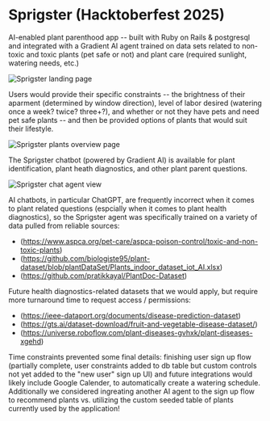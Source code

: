 # Sprigster (Hacktoberfest 2025)

AI-enabled plant parenthood app -- built with Ruby on Rails & postgresql and integrated with a Gradient AI agent trained on data sets related to non-toxic and toxic plants (pet safe or not) and plant care (required sunlight, watering needs, etc.)

![Sprigster landing page](https://adelemcdonald.com/img/sprigster-landing-page.png)

Users would provide their specific constraints -- the brightness of their aparment (determined by window direction), level of labor desired (watering once a week? twice? three+?), and whether or not they have pets and need pet safe plants -- and then be provided options of plants that would suit their lifestyle.

![Sprigster plants overview page](https://adelemcdonald.com/img/sprigster-plants.png)

The Sprigster chatbot (powered by Gradient AI) is available for plant identification, plant heath diagnostics, and other plant parent questions.

![Sprigster chat agent view](https://adelemcdonald.com/img/sprigster-agent.png)

AI chatbots, in particular ChatGPT, are frequently incorrect when it comes to plant related questions (espcially when it comes to plant health diagnostics), so the Sprigster agent was specifically trained on a variety of data pulled from reliable sources:
* (https://www.aspca.org/pet-care/aspca-poison-control/toxic-and-non-toxic-plants)
* (https://github.com/biologiste95/plant-dataset/blob/plantDataSet/Plants_indoor_dataset_iot_AI.xlsx)
* (https://github.com/pratikkayal/PlantDoc-Dataset)

Future health diagnostics-related datasets that we would apply, but require more turnaround time to request access / permissions:
* (https://ieee-dataport.org/documents/disease-prediction-dataset)
* (https://gts.ai/dataset-download/fruit-and-vegetable-disease-dataset/)
* (https://universe.roboflow.com/plant-diseases-gvhxk/plant-diseases-xgehd)

Time constraints prevented some final details: finishing user sign up flow (partially complete, user constraints added to db table but custom controls not yet added to the "new user" sign up UI) and future integrations would likely include Google Calender, to automatically create a watering schedule. Additionally we considered ingreating another AI agent to the sign up flow to recommend plants vs. utilizing the custom seeded table of plants currently used by the application!
